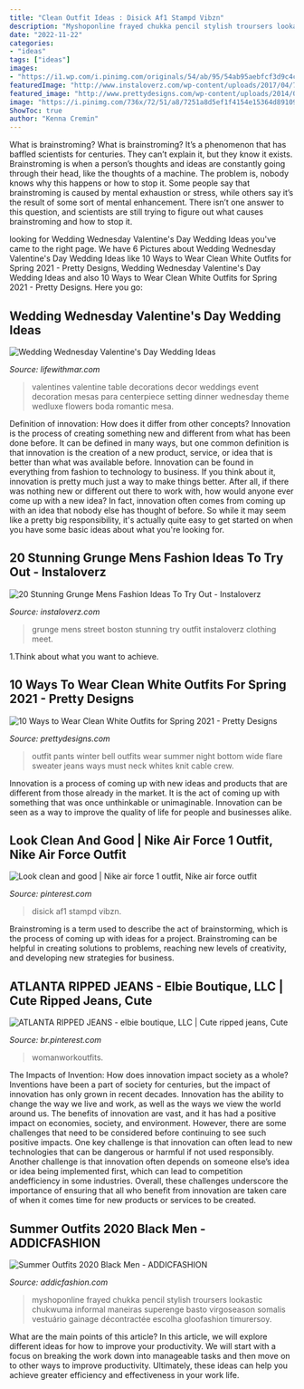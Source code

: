 ```yaml
---
title: "Clean Outfit Ideas : Disick Af1 Stampd Vibzn"
description: "Myshoponline frayed chukka pencil stylish troursers lookastic chukwuma informal maneiras superenge basto virgoseason somalis vestuário gainage décontractée escolha gloofashion timurersoy"
date: "2022-11-22"
categories:
- "ideas"
tags: ["ideas"]
images:
- "https://i1.wp.com/i.pinimg.com/originals/54/ab/95/54ab95aebfcf3d9c4cced2e700cdbaaa.jpg?ssl=1"
featuredImage: "http://www.instaloverz.com/wp-content/uploads/2017/04/7.-Grunge-Mens-Fashion-Ideas.jpg"
featured_image: "http://www.prettydesigns.com/wp-content/uploads/2014/01/White-Outfit-crew-neck-white-sweater-with-white-pants.jpg"
image: "https://i.pinimg.com/736x/72/51/a8/7251a8d5ef1f4154e15364d891098003.jpg"
ShowToc: true
author: "Kenna Cremin"
---
```



What is brainstroming?
What is brainstroming? It’s a phenomenon that has baffled scientists for centuries. They can’t explain it, but they know it exists. Brainstroming is when a person’s thoughts and ideas are constantly going through their head, like the thoughts of a machine. The problem is, nobody knows why this happens or how to stop it. Some people say that brainstroming is caused by mental exhaustion or stress, while others say it’s the result of some sort of mental enhancement. There isn’t one answer to this question, and scientists are still trying to figure out what causes brainstroming and how to stop it.

	

		
looking for Wedding Wednesday Valentine&#039;s Day Wedding Ideas you've came to the right page. We have 6 Pictures about Wedding Wednesday Valentine&#039;s Day Wedding Ideas like 10 Ways to Wear Clean White Outfits for Spring 2021 - Pretty Designs, Wedding Wednesday Valentine&#039;s Day Wedding Ideas and also 10 Ways to Wear Clean White Outfits for Spring 2021 - Pretty Designs. Here you go:
		
    
## Wedding Wednesday Valentine&#039;s Day Wedding Ideas

<img loading=lazy src="http://lifewithmar.com/wp-content/uploads/2013/02/valentines-wedding.jpg" onerror="this.onerror=null;this.src='https://tse4.mm.bing.net/th?id=OIP.iUxl2fjqLGfj34XnZDWKhwHaLT&amp;pid=15.1';" alt="Wedding Wednesday Valentine&#039;s Day Wedding Ideas">

_Source: lifewithmar.com_

>valentines valentine table decorations decor weddings event decoration mesas para centerpiece setting dinner wednesday theme wedluxe flowers boda romantic mesa. 

	

Definition of innovation: How does it differ from other concepts?
Innovation is the process of creating something new and different from what has been done before. It can be defined in many ways, but one common definition is that innovation is the creation of a new product, service, or idea that is better than what was available before. Innovation can be found in everything from fashion to technology to business.
If you think about it, innovation is pretty much just a way to make things better. After all, if there was nothing new or different out there to work with, how would anyone ever come up with a new idea? In fact, innovation often comes from coming up with an idea that nobody else has thought of before. So while it may seem like a pretty big responsibility, it's actually quite easy to get started on when you have some basic ideas about what you're looking for.

    
## 20 Stunning Grunge Mens Fashion Ideas To Try Out - Instaloverz

<img loading=lazy src="http://www.instaloverz.com/wp-content/uploads/2017/04/7.-Grunge-Mens-Fashion-Ideas.jpg" onerror="this.onerror=null;this.src='https://tse3.mm.bing.net/th?id=OIP.EPZC8vuDl16LDvihiKUvBgHaLH&amp;pid=15.1';" alt="20 Stunning Grunge Mens Fashion Ideas To Try Out - Instaloverz">

_Source: instaloverz.com_

>grunge mens street boston stunning try outfit instaloverz clothing meet. 

	

1.Think about what you want to achieve.

    
## 10 Ways To Wear Clean White Outfits For Spring 2021 - Pretty Designs

<img loading=lazy src="http://www.prettydesigns.com/wp-content/uploads/2014/01/White-Outfit-crew-neck-white-sweater-with-white-pants.jpg" onerror="this.onerror=null;this.src='https://tse2.mm.bing.net/th?id=OIP.v52ZsuvITwNrb6l-NHHcdQHaLG&amp;pid=15.1';" alt="10 Ways to Wear Clean White Outfits for Spring 2021 - Pretty Designs">

_Source: prettydesigns.com_

>outfit pants winter bell outfits wear summer night bottom wide flare sweater jeans ways must neck whites knit cable crew. 

	

Innovation is a process of coming up with new ideas and products that are different from those already in the market. It is the act of coming up with something that was once unthinkable or unimaginable. Innovation can be seen as a way to improve the quality of life for people and businesses alike.

    
## Look Clean And Good | Nike Air Force 1 Outfit, Nike Air Force Outfit

<img loading=lazy src="https://i.pinimg.com/736x/21/67/4a/21674a2636404989a13a37409ba92de2.jpg" onerror="this.onerror=null;this.src='https://tse3.mm.bing.net/th?id=OIP.j_q4Wdao8YprwNw-d2ArDwHaOA&amp;pid=15.1';" alt="Look clean and good | Nike air force 1 outfit, Nike air force outfit">

_Source: pinterest.com_

>disick af1 stampd vibzn. 

	

Brainstroming is a term used to describe the act of brainstorming, which is the process of coming up with ideas for a project. Brainstroming can be helpful in creating solutions to problems, reaching new levels of creativity, and developing new strategies for business.

    
## ATLANTA RIPPED JEANS - Elbie Boutique, LLC | Cute Ripped Jeans, Cute

<img loading=lazy src="https://i.pinimg.com/736x/72/51/a8/7251a8d5ef1f4154e15364d891098003.jpg" onerror="this.onerror=null;this.src='https://tse3.mm.bing.net/th?id=OIP.oQgiIBHSPmWiaoVyOhH41wHaL3&amp;pid=15.1';" alt="ATLANTA RIPPED JEANS - elbie boutique, LLC | Cute ripped jeans, Cute">

_Source: br.pinterest.com_

>womanworkoutfits. 

	

The Impacts of Invention: How does innovation impact society as a whole?
Inventions have been a part of society for centuries, but the impact of innovation has only grown in recent decades. Innovation has the ability to change the way we live and work, as well as the ways we view the world around us. The benefits of innovation are vast, and it has had a positive impact on economies, society, and environment. However, there are some challenges that need to be considered before continuing to see such positive impacts. One key challenge is that innovation can often lead to new technologies that can be dangerous or harmful if not used responsibly. Another challenge is that innovation often depends on someone else’s idea or idea being implemented first, which can lead to competition andefficiency in some industries. Overall, these challenges underscore the importance of ensuring that all who benefit from innovation are taken care of when it comes time for new products or services to be created.

    
## Summer Outfits 2020 Black Men - ADDICFASHION

<img loading=lazy src="https://i1.wp.com/i.pinimg.com/originals/54/ab/95/54ab95aebfcf3d9c4cced2e700cdbaaa.jpg?ssl=1" onerror="this.onerror=null;this.src='https://tse4.mm.bing.net/th?id=OIP.sgqxAdqCgj7Ge0xuPFcLMQHaJP&amp;pid=15.1';" alt="Summer Outfits 2020 Black Men - ADDICFASHION">

_Source: addicfashion.com_

>myshoponline frayed chukka pencil stylish troursers lookastic chukwuma informal maneiras superenge basto virgoseason somalis vestuário gainage décontractée escolha gloofashion timurersoy. 

	

What are the main points of this article?
In this article, we will explore different ideas for how to improve your productivity. We will start with a focus on breaking the work down into manageable tasks and then move on to other ways to improve productivity. Ultimately, these ideas can help you achieve greater efficiency and effectiveness in your work life.

